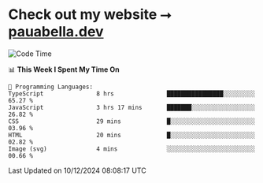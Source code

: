 # Check out my website ⭢ [pauabella.dev](https://pauabella.dev)

<!--START_SECTION:waka-->
![Code Time](http://img.shields.io/badge/Code%20Time-3%2C952%20hrs%207%20mins-blue)

📊 **This Week I Spent My Time On** 

```text
💬 Programming Languages: 
TypeScript               8 hrs               ████████████████░░░░░░░░░   65.27 % 
JavaScript               3 hrs 17 mins       ███████░░░░░░░░░░░░░░░░░░   26.82 % 
CSS                      29 mins             █░░░░░░░░░░░░░░░░░░░░░░░░   03.96 % 
HTML                     20 mins             █░░░░░░░░░░░░░░░░░░░░░░░░   02.82 % 
Image (svg)              4 mins              ░░░░░░░░░░░░░░░░░░░░░░░░░   00.66 % 
```


 Last Updated on 10/12/2024 08:08:17 UTC
<!--END_SECTION:waka-->
